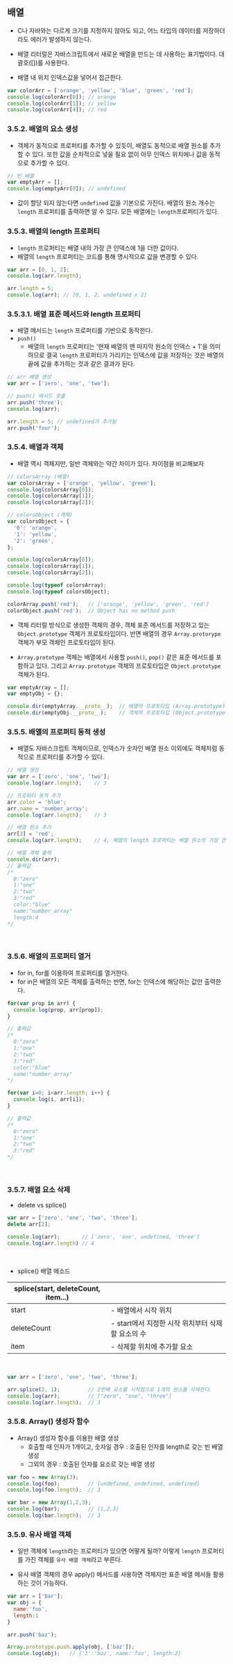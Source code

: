 ## 배열

- C나 자바와는 다르게 크기를 지정하지 않아도 되고, 어느 타입의 데이터를 저장하더라도 에러가 발생하지 않는다.

- 배열 리터럴은 자바스크립트에서 새로운 배열을 만드는 데 사용하는 표기법이다. 대괄호([])를 사용한다.
- 배열 내 위치 인덱스값을 넣어서 접근한다.

```javascript
var colorArr = ['orange', 'yellow', 'blue', 'green', 'red'];
console.log(colorArr[0]); // orange
console.log(colorArr[1]); // yellow
console.log(colorArr[4]); // red
```

### 3.5.2. 배열의 요소 생성

- 객체가 동적으로 프로퍼티를 추가할 수 있듯이, 배열도 동적으로 배열 원소를 추가할 수 있다. 또한 값을 순차적으로 넣을 필요 없이 아무 인덱스 위치에나 값을 동적으로 추가할 수 있다.

```javascript
// 빈 배열
var emptyArr = [];
console.log(emptyArr[0]); // undefined
```

- 값이 할당 되지 않는다면 `undefined` 값을 기본으로 가진다. 배열의 원소 개수는 `length` 프로퍼티를 출력하면 알 수 있다. 모든 배열에는 `length`프로퍼티가 있다.

### 3.5.3. 배열의 length 프로퍼티

- `length` 프로퍼티는 배열 내의 가장 큰 인덱스에 1을 더한 값이다.
- 배열의 `length` 프로퍼티는 코드를 통해 명시적으로 값을 변경할 수 있다.

```javascript
var arr = [0, 1, 2];
console.log(arr.length);

arr.length = 5;
console.log(arr); // [0, 1, 2, undefined x 2]
```

### 3.5.3.1. 배열 표준 메서드와 length 프로퍼티

- 배열 메서드는 `length` 프로퍼티를 기반으로 동작한다.
- `push()`
  - 배열의 `length` 프로퍼티는 '현재 배열의 맨 마지막 원소의 인덱스 + 1'을 의미하므로 결국 `length` 프로퍼티가 가리키는 인덱스에 값을 저장하는 것은 배열의 끝에 값을 추가하는 것과 같은 결과가 된다.

```javascript
// arr 배열 생성
var arr = ['zero', 'one', 'two'];

// push() 메서드 호출
arr.push('three');
console.log(arr);

arr.length = 5; // undefined가 추가됨
arr.push('four');
```

### 3.5.4. 배열과 객체

- 배열 역시 객체지만, 일반 객체와는 약간 차이가 있다. 차이점을 비교해보자

```javascript
// colorsArray (배열)
var colorsArray = ['orange', 'yellow', 'green'];
console.log(colorsArray[0]);
console.log(colorsArray[1]);
console.log(colorsArray[2]);

// colorsObject (객체)
var colorsObject = {
  '0': 'orange',
  '1': 'yellow',
  '2': 'green',
};

console.log(colorsArray[0]);
console.log(colorsArray[1]);
console.log(colorsArray[2]);

console.log(typeof colorsArray);
console.log(typeof colorsObject);

colorArray.push('red');   // ['orange', 'yellow', 'green', 'red']
colorObject.push('red');  // Object has no method push
```

- 객체 리터럴 방식으로 생성한 객체의 경우, 객체 표준 메서드를 저장하고 있는 `Object.prototype` 객체가 프로토타입이다. 반면 배열의 경우 `Array.protorype` 객체가 부모 객체인 프로토타입이 된다.

- `Array.prototype` 객체는 배열에서 사용할 `push()`, `pop()` 같은 표준 메서드를 포함하고 있다. 그리고 `Array.prototype` 객체의 프로토타입은 `Object.prototype` 객체가 된다.

```javascript
var emptyArray = [];
var emptyObj = {};

console.dir(emptyArray.__proto__);  // 배열의 프로토타입 (Array.prototype) 출력
console.dir(emptyObj.__proto__);    // 객체의 프로토타입 (Object.prototype) 출력
```

### 3.5.5. 배앨의 프로퍼티 동적 생성
- 배열도 자바스크립트 객체이므로, 인덱스가 숫자인 배열 원소 이외에도 객체처럼 동적으로 프로퍼티를 추가할 수 있다.
```javascript
// 배열 생성
var arr = ['zero', 'one', 'two'];
console.log(arr.length);    // 3

// 프로퍼티 동적 추가
arr.color = 'blue';
arr.name = 'number_array';
console.log(arr.length);    // 3

// 배열 원소 추가
arr[3] = 'red';
console.log(arr.length);    // 4, 배열의 length 프로퍼티는 배열 원소의 가장 큰 인덱스가 변했을 경우만 변경된다.

// 배열 객체 출력
console.dir(arr);
// 출력값
/*
  0:"zero"
  1:"one"
  2:"two"
  3:"red"
  color:"blue"
  name:"number_array"
  length:4
*/
```

<br>

### 3.5.6. 배열의 프로퍼티 열거
- for in, for를 이용하여 프로퍼티를 열거한다.
- for in은 배열의 모든 객체를 출력하는 반면, for는 인덱스에 해당하는 값만 출력한다.
```javascript
for(var prop in arr) {
  console.log(prop, arr[prop]);
}

// 출력값
/*
  0:"zero"
  1:"one"
  2:"two"
  3:"red"
  color:"blue"
  name:"number_array"
*/

for(var i=0; i<arr.length; i++) {
  console.log(i, arr[i]);
}

// 출력값
/*
  0:"zero"
  1:"one"
  2:"two"
  3:"red"
*/
```

<br>

### 3.5.7. 배열 요소 삭제

- delete  vs  splice()

```javascript
var arr = ['zero', 'one', 'two', 'three'];
delete arr[2];

console.log(arr);       // ['zero', 'one', undefined, 'three']
console.log(arr.length) // 4
```

<br>

- splice() 배열 메소드

|splice(start, deleteCount, item...)||
|---|---|
|start|- 배열에서 시작 위치|
|deleteCount| - start에서 지정한 시작 위치부터 삭제할 요소의 수|
|item|- 삭제할 위치에 추가할 요소|


<br>

```javascript
var arr = ['zero', 'one', 'two', 'three'];

arr.splice(2, 1);         // 2번째 요소를 시작점으로 1개의 원소를 삭제한다.
console.log(arr);         // ["zero", "one", "three"]
console.log(arr.length);  // 3
```

### 3.5.8. Array() 생성자 함수

- Array() 생성자 함수를 이용한 배열 생성
  - 호출할 때 인자가 1개이고, 숫자일 경우 : 호출된 인자를 length로 갖는 빈 배열 생성
  - 그외의 경우 : 호출된 인자를 요소로 갖는 배열 생성

```javascript
var foo = new Array(3);
console.log(foo);         // [undefined, undefined, undefined]
console.log(foo.length);  // 3

var bar = new Array(1,2,3);
console.log(bar);         // [1,2,3]
console.log(bar.length);  // 3
```

### 3.5.9. 유사 배열 객체
- 일반 객체에 `length`라는 프로퍼티가 있으면 어떻게 될까? 이렇게 `length` 프로퍼티를 가진 객체를 `유사 배열 객체`라고 부른다.

- 유사 배열 객체의 경우 apply() 메서드를 사용하면 객체지만 표준 배열 메서들 활용하는 것이 가능하다.

```javascript
var arr = ['bar'];
var obj = {
  name:'foo',
  length:1
}

arr.push('baz');

Array.prototype.push.apply(obj, ['baz']);
console.log(obj);   // {'1':'baz', name:'foo', length:2}
```